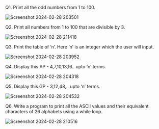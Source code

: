 Q1. Print all the odd numbers from 1 to 100.

![Screenshot 2024-02-28 203501](https://github.com/tsaraljain/Loops-Assignment1/assets/159905265/90d32f4b-cd48-4bf3-83a5-1eae77106c3f)


Q2. Print all numbers from 1 to 100 that are divisible by 3.

![Screenshot 2024-02-28 211418](https://github.com/tsaraljain/Loops-Assignment1/assets/159905265/104786d9-d226-45ea-bb19-0426da0cf174)


Q3. Print the table of ‘n’. Here ‘n’ is an integer which the user will input.

![Screenshot 2024-02-28 203952](https://github.com/tsaraljain/Loops-Assignment1/assets/159905265/8767643d-29d3-4500-88c6-589d8c1cee66)


Q4. Display this AP - 4,7,10,13,16.. upto ‘n’ terms.

![Screenshot 2024-02-28 204318](https://github.com/tsaraljain/Loops-Assignment1/assets/159905265/8e0faa08-60c5-49ff-897b-d25120c6026b)

Q5. Display this GP - 3,12,48,.. upto ‘n’ terms.


![Screenshot 2024-02-28 204532](https://github.com/tsaraljain/Loops-Assignment1/assets/159905265/c6c8f786-249e-4a2f-8e39-f8663fae9f12)

Q6. Write a program to print all the ASCII values and their equivalent characters of 26 alphabets using a while
loop.


![Screenshot 2024-02-28 210516](https://github.com/tsaraljain/Loops-Assignment1/assets/159905265/3a8ab12f-5f94-4a9d-961d-5715a8a2830d)


